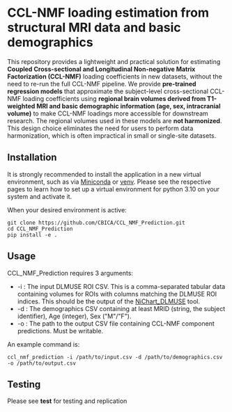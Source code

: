 # CCL-NMF loading estimation from structural MRI data and basic demographics

This repository provides a lightweight and practical solution for estimating **Coupled Cross-sectional and Longitudinal Non-negative Matrix Factorization (CCL-NMF)** loading coefficients in new datasets, without the need to re-run the full CCL-NMF pipeline.
We provide **pre-trained regression models** that approximate the subject-level cross-sectional CCL-NMF loading coefficients using **regional brain volumes derived from T1-weighted MRI and basic demographic information (age, sex, intracranial volume)** to make CCL-NMF loadings more accessible for downstream research.
The regional volumes used in these models are **not harmonized**. This design choice eliminates the need for users to perform data harmonization, which is often impractical in small or single-site datasets.  

## Installation
It is strongly recommended to install the application in a new virtual environment, such as via [Miniconda](https://www.anaconda.com/docs/getting-started/miniconda/main) or [venv](https://docs.python.org/3/library/venv.html).
Please see the respective pages to learn how to set up a virtual environment for python 3.10 on your system and activate it.

When your desired environment is active:
```
git clone https://github.com/CBICA/CCL_NMF_Prediction.git
cd CCL_NMF_Prediction
pip install -e .
```

## Usage
CCL_NMF_Prediction requires 3 arguments:

- -i : The input DLMUSE ROI CSV. This is a comma-separated tabular data containing volumes for ROIs with columns matching the DLMUSE ROI indices. This should be the output of the [NiChart_DLMUSE](https://github.com/CBICA/NiChart_DLMUSE) tool.
- -d : The demographics CSV containing at least MRID (string, the subject identifier), Age (integer), Sex ("M"/"F").
- -o : The path to the output CSV file containing CCL-NMF component predictions. Must be writable.

An example command is:
```
ccl_nmf_prediction -i /path/to/input.csv -d /path/to/demographics.csv -o /path/to/output.csv
```

## Testing
Please see **test** for testing and replication
